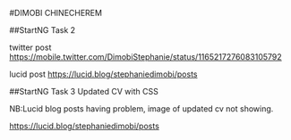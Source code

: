#DIMOBI CHINECHEREM

##StartNG Task 2


twitter post
https://mobile.twitter.com/DimobiStephanie/status/1165217276083105792

lucid post
https://lucid.blog/stephaniedimobi/posts

##StartNG Task 3
Updated CV with CSS

NB:Lucid blog posts having problem, image of updated cv not showing.

 https://lucid.blog/stephaniedimobi/posts
 